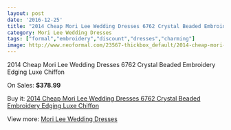 ```yaml
---
layout: post
date: '2016-12-25'
title: "2014 Cheap Mori Lee Wedding Dresses 6762 Crystal Beaded Embroidery Edging Luxe Chiffon"
category: Mori Lee Wedding Dresses
tags: ["formal","embroidery","discount","dresses","charming"]
image: http://www.neoformal.com/23567-thickbox_default/2014-cheap-mori-lee-wedding-dresses-6762-crystal-beaded-embroidery-edging-luxe-chiffon.jpg
---
```

2014 Cheap Mori Lee Wedding Dresses 6762 Crystal Beaded Embroidery Edging Luxe Chiffon

On Sales: **$378.99**
<a href="https://www.neoformal.com/en/mori-lee-wedding-dresses-2014/7907-2014-cheap-mori-lee-wedding-dresses-6762-crystal-beaded-embroidery-edging-luxe-chiffon.html"><amp-img layout="responsive" width="600" height="600" src="//www.neoformal.com/23567-thickbox_default/2014-cheap-mori-lee-wedding-dresses-6762-crystal-beaded-embroidery-edging-luxe-chiffon.jpg" alt="2014 Cheap Mori Lee Wedding Dresses 6762 Crystal Beaded Embroidery Edging Luxe Chiffon 0" /></a>
<a href="https://www.neoformal.com/en/mori-lee-wedding-dresses-2014/7907-2014-cheap-mori-lee-wedding-dresses-6762-crystal-beaded-embroidery-edging-luxe-chiffon.html"><amp-img layout="responsive" width="600" height="600" src="//www.neoformal.com/23568-thickbox_default/2014-cheap-mori-lee-wedding-dresses-6762-crystal-beaded-embroidery-edging-luxe-chiffon.jpg" alt="2014 Cheap Mori Lee Wedding Dresses 6762 Crystal Beaded Embroidery Edging Luxe Chiffon 1" /></a>
<a href="https://www.neoformal.com/en/mori-lee-wedding-dresses-2014/7907-2014-cheap-mori-lee-wedding-dresses-6762-crystal-beaded-embroidery-edging-luxe-chiffon.html"><amp-img layout="responsive" width="600" height="600" src="//www.neoformal.com/23569-thickbox_default/2014-cheap-mori-lee-wedding-dresses-6762-crystal-beaded-embroidery-edging-luxe-chiffon.jpg" alt="2014 Cheap Mori Lee Wedding Dresses 6762 Crystal Beaded Embroidery Edging Luxe Chiffon 2" /></a>

Buy it: [2014 Cheap Mori Lee Wedding Dresses 6762 Crystal Beaded Embroidery Edging Luxe Chiffon](https://www.neoformal.com/en/mori-lee-wedding-dresses-2014/7907-2014-cheap-mori-lee-wedding-dresses-6762-crystal-beaded-embroidery-edging-luxe-chiffon.html "2014 Cheap Mori Lee Wedding Dresses 6762 Crystal Beaded Embroidery Edging Luxe Chiffon")

View more: [Mori Lee Wedding Dresses](https://www.neoformal.com/en/67-mori-lee-wedding-dresses-2014 "Mori Lee Wedding Dresses")